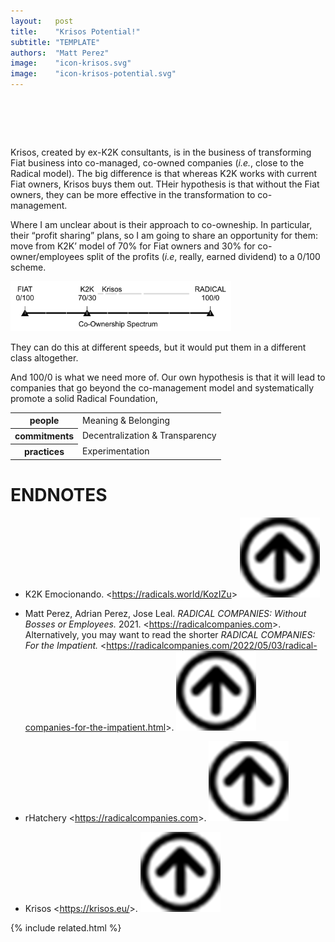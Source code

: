 ```yaml
---
layout:   post
title:    "Krisos Potential!"
subtitle: "TEMPLATE"
authors:  "Matt Perez"
image:    "icon-krisos.svg"
image:    "icon-krisos-potential.svg"
---
```


<div style="display:none;">
 <p>Krisos is in the business of transforming <span class="_paradigm">Fiat</span> business into co-managed, co-owned companies. Whereas K2K works with current <span class="_paradigm">Fiat</span> owners, Krisos buys them out.</p>
</div>

<h1>&nbsp;</h1>
 <p>Krisos, created by ex-K2K consultants, is in the business of transforming <span class="_paradigm">Fiat</span> business into co-managed, co-owned companies (<em>i.e.</em>, close to the <span class="_paradigm">Radical</span> model). The big difference is that whereas K2K works with current <span class="_paradigm">Fiat</span> owners, Krisos buys them out. THeir hypothesis is that without the <span class="_paradigm">Fiat</span> owners, they can be more effective in the transformation to co-management.</p>
 </p>Where I am unclear about is their approach to co-owneship. In particular, their &ldquo;profit sharing&rdquo; plans, so I am going to share an opportunity for them: move from K2K&rsquo; model of 70% for <span class="_paradigm">Fiat</span> owners and 30% for co-owner/employees split of the profits (<em>i.e</em>, really, earned dividend) to a 0/100 scheme.</p>
 <div class="_center">
  <img
   src="/assets/img/krisos-potential.svg"
   width="70%"
   alt="A horizontal like label 'co-ownership spectrum' show FIAT at the extreme left, RADICAL at the extrem right, and K2K in between.">
 </div>
 <p>They can do this at different speeds, but it would put them in a different class altogether.</p>
 <p>And 100/0 is what we need more of. Our own hypothesis is that it will lead to companies that go beyond the co-management model and systematically promote a solid <span class="_paradigm">Radical Foundation</span>,</p>
 <div class="_center">
  <table class="_h2table">
   <tr>
    <th>people</th>
    <td>Meaning & Belonging</td>
   </tr>
   <tr>
    <th>commitments</th>
    <td>Decentralization & Transparency</td>
   </tr>
   <tr>
    <th>practices</th>
    <td>Experimentation</td>
   </tr>
  </table>
 </div>

<h1 class="_section">ENDNOTES</h1>
 <ul>
  <li id="en01">
   <p class="_list-item">
    K2K Emocionando.
    <<a href="https://radicals.world/KozIZu" target="_blank">https://radicals.world/KozIZu</a>>
    <a class="_uparrow" href="#bm01"><img src="/assets/img/arrow-up-icon.png"></a>
   </p>
  </li>
  <li id="en02">
   <p class="_list-item">
    Matt Perez, Adrian Perez, Jose Leal.
    <em>RADICAL COMPANIES: Without Bosses or Employees.</em>
    2021.
    <<a href="https://radicalcompanies.com" target="_blank">https://radicalcompanies.com</a>>.
    Alternatively, you may want to read the shorter <em>RADICAL COMPANIES: For the Impatient.</em>
    <<a href="https://radicalcompanies.com/2022/05/03/radical-companies-for-the-impatient.html" target="_blank">https://radicalcompanies.com/2022/05/03/radical-companies-for-the-impatient.html</a>>.
    <a class="_uparrow" href="#bm02"><img src="/assets/img/arrow-up-icon.png"></a>
   </p>
  </li>
  <li id="en03">
   <p class="_list-item">
    rHatchery
    <<a href="https://radicalcompanies.com" target="_blank">https://radicalcompanies.com</a>>.
    <a class="_uparrow" href="#bm03"><img src="/assets/img/arrow-up-icon.png"></a>
   </p>
  </li>
  <li id="en04">
   <p class="_list-item">
    Krisos
    <<a href="https://krisos.eu/" target="_blank">https://krisos.eu/</a>>.
    <a class="_uparrow" href="#bm04"><img src="/assets/img/arrow-up-icon.png"></a>
   </p>
  </li>
 </ul>

{% include related.html %}
